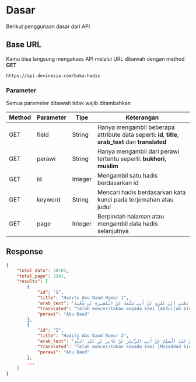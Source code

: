 
# Dasar

Berikut penggunaan dasar dari API

## Base URL
Kamu bisa langsung mengakses API melalui URL dibawah dengan method **GET**
```shell
https://api.devinesia.com/buka-hadis
```

### Parameter
Semua parameter dibawah tidak wajib ditambahkan

Method | Parameter | Tipe | Keterangan
-------|-----------|------|-----------
GET | field | String | Hanya mengambil beberapa attribute data seperti: **id**, **title**, **arab_text** dan **translated**
GET | perawi | String | Hanya mengambil dari perawi tertentu seperti: **bukhori**, **muslim**
GET | id | Integer | Mengambil satu hadis berdasarkan id
GET | keyword | String | Mencari hadis berdasarkan kata kunci pada terjemahan atau judul
GET | page | Integer | Berpindah halaman atau mengambil data hadis selanjutnya


## Response
```json
{
    "total_data": 38102,
    "total_page": 2541,
    "results": [
        {
            "id": "1",
            "title": "Hadits Abu Daud Nomor 1",
            "arab_text": "حَدَّثَنَا عَبْدُ اللَّهِ بْنُ مَسْلَمَةَ بْنِ قَعْنَبٍ الْقَعْنَبِيُّ حَدَّثَنَا عَبْدُ الْعَزِيزِ يَعْنِي ابْنَ مُحَمَّدٍ عَنْ مُحَمَّدٍ يَعْنِي ابْنَ عَمْرٍو عَنْ أَبِي سَلَمَةَ عَنْ الْمُغِيرَةِ بْنِ شُعْبَةَ\nأَنَّ النَّبِيَّ صَلَّى اللَّهُ عَلَيْهِ وَسَلَّمَ كَانَ إِذَا ذَهَبَ الْمَذْهَبَ أَبْعَدَ",
            "translated": "Telah menceritakan kepada kami [Abdullah bin Maslamah bin Qa'nab al Qa'nabi] telah menceritakan kepada kami [Abdul Aziz yakni bin Muhammad] dari [Muhammad yakni bin Amru] dari [Abu Salamah] dari [Al Mughirah bin Syu'bah] bahwasanya Nabi shallallahu 'alaihi wasallam apabila hendak pergi untuk buang hajat, maka beliau menjauh.",
            "perawi": "Abu Daud"
        },
        {
            "id": "2",
            "title": "Hadits Abu Daud Nomor 2",
            "arab_text": "حَدَّثَنَا مُسَدَّدُ بْنُ مُسَرْهَدٍ حَدَّثَنَا عِيسَى بْنُ يُونُسَ أَخْبَرَنَا إِسْمَعِيلُ بْنُ عَبْدِ الْمَلِكِ عَنْ أَبِي الزُّبَيْرِ عَنْ جَابِرِ بْنِ عَبْدِ اللَّهِ\nأَنَّ النَّبِيَّ صَلَّى اللَّهُ عَلَيْهِ وَسَلَّمَ كَانَ إِذَا أَرَادَ الْبَرَازَ انْطَلَقَ حَتَّى لَا يَرَاهُ أَحَدٌ",
            "translated": "Telah menceritakan kepada kami [Musaddad bin Musarhad] telah menceritakan kepada kami [Isa bin Yunus] telah mengabarkan kepada kami [Isma'il bin Abdul Malik] dari [Abu az Zubair] dari [Jabir bin Abdullah] bahwasanya Nabi shallallahu 'alaihi wasallam apabila hendak buang hajat, maka beliau pergi hingga tidak ada seorang pun yang melihatnya.",
            "perawi": "Abu Daud"
        },
        ...
    ]
}
```